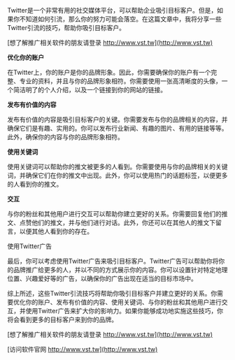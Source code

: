 Twitter是一个非常有用的社交媒体平台，可以帮助企业吸引目标客户。但是，如果你不知道如何引流，那么你的努力可能会落空。在这篇文章中，我将分享一些Twitter引流的技巧，帮助你吸引目标客户。

[想了解推广相关软件的朋友请登录 http://www.vst.tw](http://www.vst.tw)

**优化你的账户**

在Twitter上，你的账户是你的品牌形象。因此，你需要确保你的账户有一个完整、专业的资料，并且与你的品牌形象相符。你需要使用一张高清晰度的头像，一个简洁明了的个人介绍，以及一个链接到你的网站的链接。

**发布有价值的内容**

发布有价值的内容是吸引目标客户的关键。你需要发布与你的品牌相关的内容，并确保它们是有趣、实用的。你可以发布行业新闻、有趣的图片、有用的链接等等。此外，确保你的内容与你的品牌形象相符。

**使用关键词**

使用关键词可以帮助你的推文被更多的人看到。你需要使用与你的品牌相关的关键词，并确保它们在你的推文中出现。此外，你可以使用热门的话题标签，以便更多的人看到你的推文。

**交互**

与你的粉丝和其他用户进行交互可以帮助你建立更好的关系。你需要回复他们的推文、点赞他们的推文，并与他们进行对话。此外，你还可以在其他人的推文下留言，以便其他人看到你的存在。

使用Twitter广告

最后，你可以考虑使用Twitter广告来吸引目标客户。Twitter广告可以帮助你将你的品牌推广给更多的人，并以不同的方式展示你的内容。你可以设置针对特定地理位置、兴趣爱好等的广告，以确保你的广告出现在适当的目标市场中。

综上所述，这些Twitter引流技巧将帮助你吸引目标客户并建立更好的关系。你需要优化你的账户、发布有价值的内容、使用关键词、与你的粉丝和其他用户进行交互，并使用Twitter广告来扩大你的影响力。如果你能够成功地实施这些技巧，你将会看到更多的目标客户来到你的品牌。

[想了解推广相关软件的朋友请登录 http://www.vst.tw](http://www.vst.tw)


[访问软件官网 http://www.vst.tw](http://www.vst.tw)
